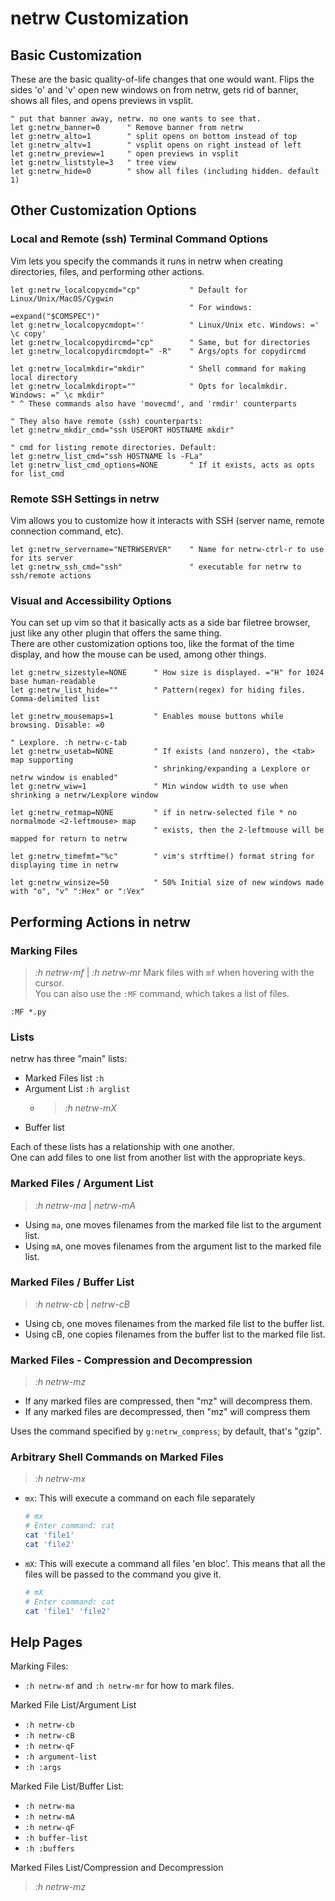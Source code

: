 

# netrw Customization


## Basic Customization
These are the basic quality-of-life changes that one would want. Flips the sides 'o' and 'v' open 
new windows on from netrw, gets rid of banner, shows all files, and opens previews in vsplit.
```vim
" put that banner away, netrw. no one wants to see that.
let g:netrw_banner=0      " Remove banner from netrw
let g:netrw_alto=1        " split opens on bottom instead of top
let g:netrw_altv=1        " vsplit opens on right instead of left
let g:netrw_preview=1     " open previews in vsplit
let g:netrw_liststyle=3   " tree view
let g:netrw_hide=0        " show all files (including hidden. default 1)
```

## Other Customization Options

### Local and Remote (ssh) Terminal Command Options
Vim lets you specify the commands it runs in netrw when creating 
directories, files, and performing other actions.  
```vim
let g:netrw_localcopycmd="cp"           " Default for Linux/Unix/MacOS/Cygwin
                                        " For windows: =expand("$COMSPEC")"
let g:netrw_localcopycmdopt=''          " Linux/Unix etc. Windows: =' \c copy'
let g:netrw_localcopydircmd="cp"        " Same, but for directories
let g:netrw_localcopydircmdopt=" -R"    " Args/opts for copydircmd

let g:netrw_localmkdir="mkdir"          " Shell command for making local directory
let g:netrw_localmkdiropt=""            " Opts for localmkdir. Windows: =" \c mkdir"
" ^ These commands also have 'movecmd', and 'rmdir' counterparts

" They also have remote (ssh) counterparts:
let g:netrw_mkdir_cmd="ssh USEPORT HOSTNAME mkdir"

" cmd for listing remote directories. Default:
let g:netrw_list_cmd="ssh HOSTNAME ls -FLa"
let g:netrw_list_cmd_options=NONE       " If it exists, acts as opts for list_cmd
```

### Remote SSH Settings in netrw
Vim allows you to customize how it interacts with SSH (server name, remote connection command,
etc).
```vim
let g:netrw_servername="NETRWSERVER"    " Name for netrw-ctrl-r to use for its server
let g:netrw_ssh_cmd="ssh"               " executable for netrw to ssh/remote actions
```

### Visual and Accessibility Options
You can set up vim so that it basically acts as a side bar filetree browser, just like any other 
plugin that offers the same thing.  
There are other customization options too, like the format of the time display, and how the mouse can
be used, among other things.
```vim
let g:netrw_sizestyle=NONE      " How size is displayed. ="H" for 1024 base human-readable
let g:netrw_list_hide=""        " Pattern(regex) for hiding files. Comma-delimited list

let g:netrw_mousemaps=1         " Enables mouse buttons while browsing. Disable: =0

" Lexplore. :h netrw-c-tab
let g:netrw_usetab=NONE         " If exists (and nonzero), the <tab> map supporting
                                " shrinking/expanding a Lexplore or netrw window is enabled"
let g:netrw_wiw=1               " Min window width to use when shrinking a netrw/Lexplore window

let g:netrw_retmap=NONE         " if in netrw-selected file * no normalmode <2-leftmouse> map
                                " exists, then the 2-leftmouse will be mapped for return to netrw

let g:netrw_timefmt="%c"        " vim's strftime() format string for displaying time in netrw

let g:netrw_winsize=50          " 50% Initial size of new windows made with "o", "v" ":Hex" or ":Vex"
```


## Performing Actions in netrw

### Marking Files
> *:h netrw-mf* | *:h netrw-mr*
Mark files with `mf` when hovering with the cursor.  
You can also use the `:MF` command, which takes a list of files.  
```vim
:MF *.py
```

### Lists
netrw has three "main" lists: 
* Marked Files list     `:h `
* Argument List         `:h arglist`
    * > *:h netrw-mX*
* Buffer list

Each of these lists has a relationship with one another.  
One can add files to one list from another list with the appropriate keys.  

### Marked Files / Argument List
> *:h netrw-ma* | *netrw-mA*
* Using `ma`, one moves filenames from the marked file list to the argument list.
* Using `mA`, one moves filenames from the argument list to the marked file list.

### Marked Files / Buffer List
> *:h netrw-cb* | *netrw-cB*
* Using cb, one moves  filenames from the marked file list to the buffer list.
* Using cB, one copies filenames from the buffer list to the marked file list.

### Marked Files - Compression and Decompression
> *:h netrw-mz*
* If any marked files are compressed,   then "mz" will decompress them.
* If any marked files are decompressed, then "mz" will compress them

Uses the command specified by `g:netrw_compress`; by default, that's "gzip".

### Arbitrary Shell Commands on Marked Files
> *:h netrw-mx*
* `mx`: This will execute a command on each file separately
  ```bash
  # mx
  # Enter command: cat
  cat 'file1'
  cat 'file2'
  ```

* `mX`: This will execute a command all files 'en bloc'. This means that all the files will be
  passed to the command you give it.
  ```bash
  # mX
  # Enter command: cat
  cat 'file1' 'file2'
  ```


## Help Pages
Marking Files:
* `:h netrw-mf` and `:h netrw-mr` for how to mark files.  

Marked File List/Argument List
* `:h netrw-cb`
* `:h netrw-cB`
* `:h netrw-qF`
* `:h argument-list`
* `:h :args`

Marked File List/Buffer List:
* `:h netrw-ma`
* `:h netrw-mA`
* `:h netrw-qF`
* `:h buffer-list`
* `:h :buffers`

Marked Files List/Compression and Decompression	
> *:h netrw-mz*

